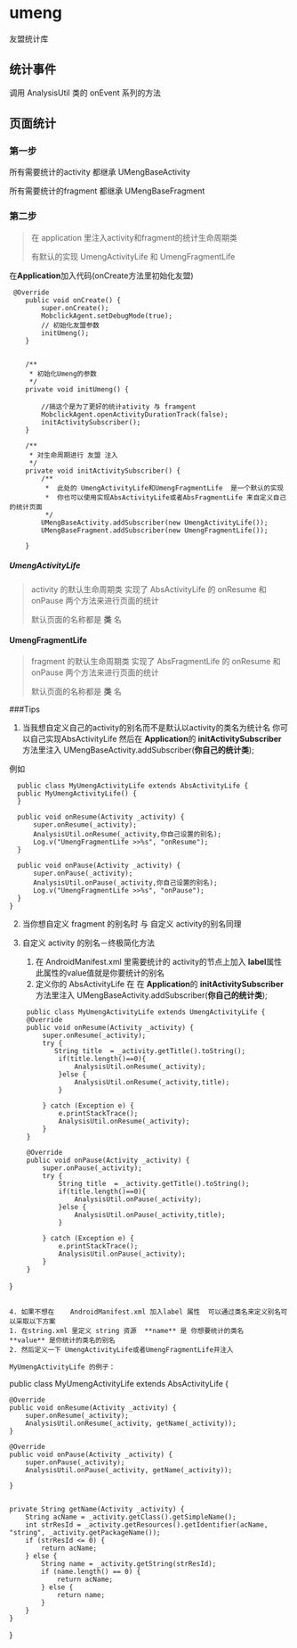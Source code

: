 # umeng
友盟统计库

##  统计事件
 调用 AnalysisUtil 类的 onEvent 系列的方法
 
## 页面统计
### 第一步
所有需要统计的activity 都继承  UMengBaseActivity

所有需要统计的fragment 都继承 UMengBaseFragment 

###  第二步 
> 在  application 里注入activity和fragment的统计生命周期类
>
> 有默认的实现  UmengActivityLife 和 UmengFragmentLife 

在**Application**加入代码(onCreate方法里初始化友盟)

```
 @Override
    public void onCreate() {
        super.onCreate();
        MobclickAgent.setDebugMode(true);
        // 初始化友盟参数
        initUmeng();
    }


    /**
     * 初始化Umeng的参数
     */
    private void initUmeng() {
       
        //搞这个是为了更好的统计ativity 与 framgent
        MobclickAgent.openActivityDurationTrack(false);
        initActivitySubscriber();
    }

    /**
     * 对生命周期进行 友盟 注入
     */
    private void initActivitySubscriber() {
        /**
         *  此处的 UmengActivityLife和UmengFragmentLife  是一个默认的实现  
         *  你也可以使用实现AbsActivityLife或者AbsFragmentLife 来自定义自己的统计页面 
         */
        UMengBaseActivity.addSubscriber(new UmengActivityLife());
        UMengBaseFragment.addSubscriber(new UmengFragmentLife());

    }
```



##### UmengActivityLife  
>  activity 的默认生命周期类 实现了  AbsActivityLife 的 onResume 和  onPause 两个方法来进行页面的统计
> 
> 默认页面的名称都是 **类** 名
> 

#### UmengFragmentLife
>  fragment 的默认生命周期类 实现了  AbsFragmentLife 的 onResume 和  onPause 两个方法来进行页面的统计
> 
> 默认页面的名称都是 **类** 名
> 
> 

###Tips
1. 当我想自定义自己的activity的别名而不是默认以activity的类名为统计名
  你可以自己实现AbsActivityLife 然后在 **Application**的 **initActivitySubscriber** 方法里注入 UMengBaseActivity.addSubscriber(**你自己的统计类**);
 
 例如
 
    
  ```
    public class MyUmengActivityLife extends AbsActivityLife {
    public MyUmengActivityLife() {
    }

    public void onResume(Activity _activity) {
        super.onResume(_activity);
        AnalysisUtil.onResume(_activity,你自己设置的别名);
        Log.v("UmengFragmentLife >>%s", "onResume");
    }

    public void onPause(Activity _activity) {
        super.onPause(_activity);
        AnalysisUtil.onPause(_activity,你自己设置的别名);
        Log.v("UmengFragmentLife >>%s", "onPause");
    }
}
  ```  
  
2. 当你想自定义 fragment 的别名时 与 自定义 activity的别名同理

3. 自定义  activity 的别名－终极简化方法
   1. 在 AndroidManifest.xml 里需要统计的 activity的节点上加入 **label**属性 此属性的value值就是你要统计的别名
   2. 定义你的 AbsActivityLife 在 在 **Application**的 **initActivitySubscriber** 方法里注入 UMengBaseActivity.addSubscriber(**你自己的统计类**);
   
   ```
    public class MyUmengActivityLife extends UmengActivityLife {
    @Override
    public void onResume(Activity _activity) {
        super.onResume(_activity);
        try {
           String title  = _activity.getTitle().toString();
            if(title.length()==0){
                AnalysisUtil.onResume(_activity);
            }else {
                AnalysisUtil.onResume(_activity,title); 
            }

        } catch (Exception e) {
            e.printStackTrace();
            AnalysisUtil.onResume(_activity);
        }
    }

    @Override
    public void onPause(Activity _activity) {
        super.onPause(_activity);
        try {
            String title  = _activity.getTitle().toString();
            if(title.length()==0){
                AnalysisUtil.onPause(_activity);
            }else {
                AnalysisUtil.onPause(_activity,title);
            }

        } catch (Exception e) {
            e.printStackTrace();
            AnalysisUtil.onPause(_activity);
        }
    }
}
   ```
   
4. 如果不想在    AndroidManifest.xml 加入label 属性  可以通过类名来定义别名可以采取以下方案
  1. 在string.xml 里定义 string 资源  **name** 是 你想要统计的类名   **value** 是你统计的类名的别名
  2. 然后定义一下 UmengActivityLife或者UmengFragmentLife并注入
 
  MyUmengActivityLife 的例子：
  
  ```
  public class MyUmengActivityLife extends AbsActivityLife {

    @Override
    public void onResume(Activity _activity) {
        super.onResume(_activity);
        AnalysisUtil.onResume(_activity, getName(_activity));
    }

    @Override
    public void onPause(Activity _activity) {
        super.onPause(_activity);
        AnalysisUtil.onPause(_activity, getName(_activity));

    }


    private String getName(Activity _activity) {
        String acName = _activity.getClass().getSimpleName();
        int strResId = _activity.getResources().getIdentifier(acName, "string", _activity.getPackageName());
        if (strResId <= 0) {
            return acName;
        } else {
            String name = _activity.getString(strResId);
            if (name.length() == 0) {
                return acName;
            } else {
                return name;
            }
        }
    }
}

  
  ```
 